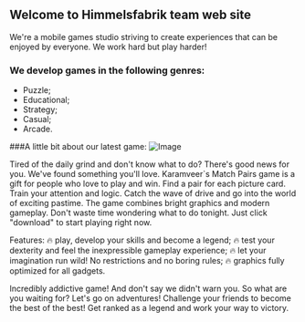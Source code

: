 ## Welcome to Himmelsfabrik team web site

We're a mobile games studio striving to create experiences that can be enjoyed by everyone. 
We work hard but play harder!
### We develop games in the following genres:
- Puzzle;
- Educational;
- Strategy;
- Casual;
- Arcade.

###A little bit about our latest game:
![Image](http://i.piccy.info/i9/dd81787f40a92ae442864da47640220b/1614079856/121090/1418691/67189f.jpg)

Tired of the daily grind and don't know what to do? There's good news for you. We've found something you'll love. Karamveer`s Match Pairs game is a gift for people who love to play and win. Find a pair for each picture card. Train your attention and logic. Catch the wave of drive and go into the world of exciting pastime. The game combines bright graphics and modern gameplay. Don't waste time wondering what to do tonight. Just click "download" to start playing right now.

Features:
🔥 play, develop your skills and become a legend;
🔥 test your dexterity and feel the inexpressible gameplay experience;
🔥 let your imagination run wild! No restrictions and no boring rules;
🔥 graphics fully optimized for all gadgets.

Incredibly addictive game! And don't say we didn't warn you.
So what are you waiting for? Let's go on adventures! Challenge your friends to become the best of the best! Get ranked as a legend and work your way to victory.
